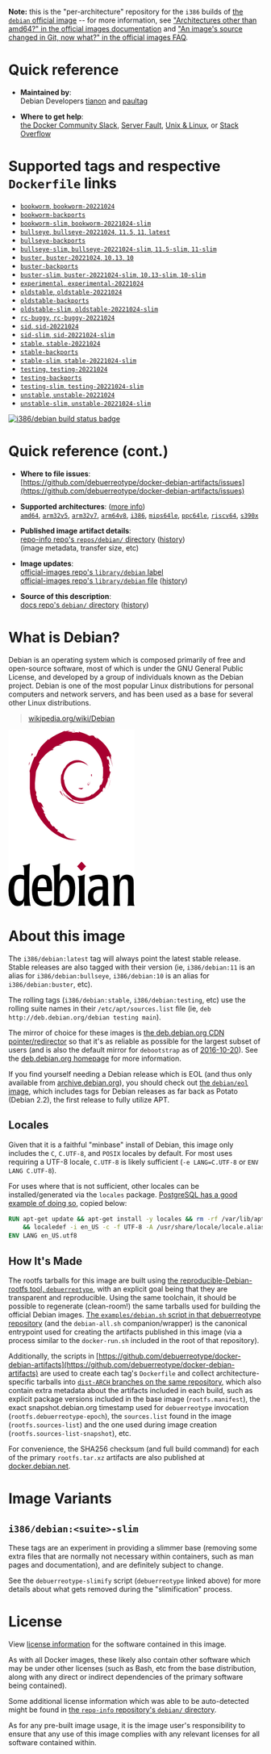 <!--

********************************************************************************

WARNING:

    DO NOT EDIT "debian/README.md"

    IT IS AUTO-GENERATED

    (from the other files in "debian/" combined with a set of templates)

********************************************************************************

-->

**Note:** this is the "per-architecture" repository for the `i386` builds of [the `debian` official image](https://hub.docker.com/_/debian) -- for more information, see ["Architectures other than amd64?" in the official images documentation](https://github.com/docker-library/official-images#architectures-other-than-amd64) and ["An image's source changed in Git, now what?" in the official images FAQ](https://github.com/docker-library/faq#an-images-source-changed-in-git-now-what).

# Quick reference

-	**Maintained by**:  
	Debian Developers [tianon](https://qa.debian.org/developer.php?login=tianon) and [paultag](https://qa.debian.org/developer.php?login=paultag)

-	**Where to get help**:  
	[the Docker Community Slack](https://dockr.ly/comm-slack), [Server Fault](https://serverfault.com/help/on-topic), [Unix & Linux](https://unix.stackexchange.com/help/on-topic), or [Stack Overflow](https://stackoverflow.com/help/on-topic)

# Supported tags and respective `Dockerfile` links

-	[`bookworm`, `bookworm-20221024`](https://github.com/debuerreotype/docker-debian-artifacts/blob/6edb6965dab2d7fd328af6a2f237620a600c9570/bookworm/Dockerfile)
-	[`bookworm-backports`](https://github.com/debuerreotype/docker-debian-artifacts/blob/6edb6965dab2d7fd328af6a2f237620a600c9570/bookworm/backports/Dockerfile)
-	[`bookworm-slim`, `bookworm-20221024-slim`](https://github.com/debuerreotype/docker-debian-artifacts/blob/6edb6965dab2d7fd328af6a2f237620a600c9570/bookworm/slim/Dockerfile)
-	[`bullseye`, `bullseye-20221024`, `11.5`, `11`, `latest`](https://github.com/debuerreotype/docker-debian-artifacts/blob/6edb6965dab2d7fd328af6a2f237620a600c9570/bullseye/Dockerfile)
-	[`bullseye-backports`](https://github.com/debuerreotype/docker-debian-artifacts/blob/6edb6965dab2d7fd328af6a2f237620a600c9570/bullseye/backports/Dockerfile)
-	[`bullseye-slim`, `bullseye-20221024-slim`, `11.5-slim`, `11-slim`](https://github.com/debuerreotype/docker-debian-artifacts/blob/6edb6965dab2d7fd328af6a2f237620a600c9570/bullseye/slim/Dockerfile)
-	[`buster`, `buster-20221024`, `10.13`, `10`](https://github.com/debuerreotype/docker-debian-artifacts/blob/6edb6965dab2d7fd328af6a2f237620a600c9570/buster/Dockerfile)
-	[`buster-backports`](https://github.com/debuerreotype/docker-debian-artifacts/blob/6edb6965dab2d7fd328af6a2f237620a600c9570/buster/backports/Dockerfile)
-	[`buster-slim`, `buster-20221024-slim`, `10.13-slim`, `10-slim`](https://github.com/debuerreotype/docker-debian-artifacts/blob/6edb6965dab2d7fd328af6a2f237620a600c9570/buster/slim/Dockerfile)
-	[`experimental`, `experimental-20221024`](https://github.com/debuerreotype/docker-debian-artifacts/blob/6edb6965dab2d7fd328af6a2f237620a600c9570/experimental/Dockerfile)
-	[`oldstable`, `oldstable-20221024`](https://github.com/debuerreotype/docker-debian-artifacts/blob/6edb6965dab2d7fd328af6a2f237620a600c9570/oldstable/Dockerfile)
-	[`oldstable-backports`](https://github.com/debuerreotype/docker-debian-artifacts/blob/6edb6965dab2d7fd328af6a2f237620a600c9570/oldstable/backports/Dockerfile)
-	[`oldstable-slim`, `oldstable-20221024-slim`](https://github.com/debuerreotype/docker-debian-artifacts/blob/6edb6965dab2d7fd328af6a2f237620a600c9570/oldstable/slim/Dockerfile)
-	[`rc-buggy`, `rc-buggy-20221024`](https://github.com/debuerreotype/docker-debian-artifacts/blob/6edb6965dab2d7fd328af6a2f237620a600c9570/rc-buggy/Dockerfile)
-	[`sid`, `sid-20221024`](https://github.com/debuerreotype/docker-debian-artifacts/blob/6edb6965dab2d7fd328af6a2f237620a600c9570/sid/Dockerfile)
-	[`sid-slim`, `sid-20221024-slim`](https://github.com/debuerreotype/docker-debian-artifacts/blob/6edb6965dab2d7fd328af6a2f237620a600c9570/sid/slim/Dockerfile)
-	[`stable`, `stable-20221024`](https://github.com/debuerreotype/docker-debian-artifacts/blob/6edb6965dab2d7fd328af6a2f237620a600c9570/stable/Dockerfile)
-	[`stable-backports`](https://github.com/debuerreotype/docker-debian-artifacts/blob/6edb6965dab2d7fd328af6a2f237620a600c9570/stable/backports/Dockerfile)
-	[`stable-slim`, `stable-20221024-slim`](https://github.com/debuerreotype/docker-debian-artifacts/blob/6edb6965dab2d7fd328af6a2f237620a600c9570/stable/slim/Dockerfile)
-	[`testing`, `testing-20221024`](https://github.com/debuerreotype/docker-debian-artifacts/blob/6edb6965dab2d7fd328af6a2f237620a600c9570/testing/Dockerfile)
-	[`testing-backports`](https://github.com/debuerreotype/docker-debian-artifacts/blob/6edb6965dab2d7fd328af6a2f237620a600c9570/testing/backports/Dockerfile)
-	[`testing-slim`, `testing-20221024-slim`](https://github.com/debuerreotype/docker-debian-artifacts/blob/6edb6965dab2d7fd328af6a2f237620a600c9570/testing/slim/Dockerfile)
-	[`unstable`, `unstable-20221024`](https://github.com/debuerreotype/docker-debian-artifacts/blob/6edb6965dab2d7fd328af6a2f237620a600c9570/unstable/Dockerfile)
-	[`unstable-slim`, `unstable-20221024-slim`](https://github.com/debuerreotype/docker-debian-artifacts/blob/6edb6965dab2d7fd328af6a2f237620a600c9570/unstable/slim/Dockerfile)

[![i386/debian build status badge](https://img.shields.io/jenkins/s/https/doi-janky.infosiftr.net/job/multiarch/job/i386/job/debian.svg?label=i386/debian%20%20build%20job)](https://doi-janky.infosiftr.net/job/multiarch/job/i386/job/debian/)

# Quick reference (cont.)

-	**Where to file issues**:  
	[https://github.com/debuerreotype/docker-debian-artifacts/issues](https://github.com/debuerreotype/docker-debian-artifacts/issues)

-	**Supported architectures**: ([more info](https://github.com/docker-library/official-images#architectures-other-than-amd64))  
	[`amd64`](https://hub.docker.com/r/amd64/debian/), [`arm32v5`](https://hub.docker.com/r/arm32v5/debian/), [`arm32v7`](https://hub.docker.com/r/arm32v7/debian/), [`arm64v8`](https://hub.docker.com/r/arm64v8/debian/), [`i386`](https://hub.docker.com/r/i386/debian/), [`mips64le`](https://hub.docker.com/r/mips64le/debian/), [`ppc64le`](https://hub.docker.com/r/ppc64le/debian/), [`riscv64`](https://hub.docker.com/r/riscv64/debian/), [`s390x`](https://hub.docker.com/r/s390x/debian/)

-	**Published image artifact details**:  
	[repo-info repo's `repos/debian/` directory](https://github.com/docker-library/repo-info/blob/master/repos/debian) ([history](https://github.com/docker-library/repo-info/commits/master/repos/debian))  
	(image metadata, transfer size, etc)

-	**Image updates**:  
	[official-images repo's `library/debian` label](https://github.com/docker-library/official-images/issues?q=label%3Alibrary%2Fdebian)  
	[official-images repo's `library/debian` file](https://github.com/docker-library/official-images/blob/master/library/debian) ([history](https://github.com/docker-library/official-images/commits/master/library/debian))

-	**Source of this description**:  
	[docs repo's `debian/` directory](https://github.com/docker-library/docs/tree/master/debian) ([history](https://github.com/docker-library/docs/commits/master/debian))

# What is Debian?

Debian is an operating system which is composed primarily of free and open-source software, most of which is under the GNU General Public License, and developed by a group of individuals known as the Debian project. Debian is one of the most popular Linux distributions for personal computers and network servers, and has been used as a base for several other Linux distributions.

> [wikipedia.org/wiki/Debian](https://en.wikipedia.org/wiki/Debian)

![logo](https://raw.githubusercontent.com/docker-library/docs/b449be7df57e9ed9086bb5821bfb5d6cdc5d67a4/debian/logo.png)

# About this image

The `i386/debian:latest` tag will always point the latest stable release. Stable releases are also tagged with their version (ie, `i386/debian:11` is an alias for `i386/debian:bullseye`, `i386/debian:10` is an alias for `i386/debian:buster`, etc).

The rolling tags (`i386/debian:stable`, `i386/debian:testing`, etc) use the rolling suite names in their `/etc/apt/sources.list` file (ie, `deb http://deb.debian.org/debian testing main`).

The mirror of choice for these images is [the deb.debian.org CDN pointer/redirector](https://deb.debian.org) so that it's as reliable as possible for the largest subset of users (and is also the default mirror for `debootstrap` as of [2016-10-20](https://anonscm.debian.org/cgit/d-i/debootstrap.git/commit/?id=9e8bc60ad1ccf3a25ce7890526b70059f3e770de)). See the [deb.debian.org homepage](https://deb.debian.org) for more information.

If you find yourself needing a Debian release which is EOL (and thus only available from [archive.debian.org](http://archive.debian.org)), you should check out [the `debian/eol` image](https://hub.docker.com/r/debian/eol/), which includes tags for Debian releases as far back as Potato (Debian 2.2), the first release to fully utilize APT.

## Locales

Given that it is a faithful "minbase" install of Debian, this image only includes the `C`, `C.UTF-8`, and `POSIX` locales by default. For most uses requiring a UTF-8 locale, `C.UTF-8` is likely sufficient (`-e LANG=C.UTF-8` or `ENV LANG C.UTF-8`).

For uses where that is not sufficient, other locales can be installed/generated via the `locales` package. [PostgreSQL has a good example of doing so](https://github.com/docker-library/postgres/blob/69bc540ecfffecce72d49fa7e4a46680350037f9/9.6/Dockerfile#L21-L24), copied below:

```dockerfile
RUN apt-get update && apt-get install -y locales && rm -rf /var/lib/apt/lists/* \
	&& localedef -i en_US -c -f UTF-8 -A /usr/share/locale/locale.alias en_US.UTF-8
ENV LANG en_US.utf8
```

## How It's Made

The rootfs tarballs for this image are built using [the reproducible-Debian-rootfs tool, `debuerreotype`](https://github.com/debuerreotype/debuerreotype), with an explicit goal being that they are transparent and reproducible. Using the same toolchain, it should be possible to regenerate (clean-room!) the same tarballs used for building the official Debian images. [The `examples/debian.sh` script in that debuerreotype repository](https://github.com/debuerreotype/debuerreotype/blob/master/examples/debian.sh) (and the `debian-all.sh` companion/wrapper) is the canonical entrypoint used for creating the artifacts published in this image (via a process similar to the `docker-run.sh` included in the root of that repository).

Additionally, the scripts in [https://github.com/debuerreotype/docker-debian-artifacts](https://github.com/debuerreotype/docker-debian-artifacts) are used to create each tag's `Dockerfile` and collect architecture-specific tarballs into [`dist-ARCH` branches on the same repository](https://github.com/debuerreotype/docker-debian-artifacts/branches), which also contain extra metadata about the artifacts included in each build, such as explicit package versions included in the base image (`rootfs.manifest`), the exact snapshot.debian.org timestamp used for `debuerreotype` invocation (`rootfs.debuerreotype-epoch`), the `sources.list` found in the image (`rootfs.sources-list`) and the one used during image creation (`rootfs.sources-list-snapshot`), etc.

For convenience, the SHA256 checksum (and full build command) for each of the primary `rootfs.tar.xz` artifacts are also published at [docker.debian.net](https://docker.debian.net/).

# Image Variants

## `i386/debian:<suite>-slim`

These tags are an experiment in providing a slimmer base (removing some extra files that are normally not necessary within containers, such as man pages and documentation), and are definitely subject to change.

See the `debuerreotype-slimify` script (`debuerreotype` linked above) for more details about what gets removed during the "slimification" process.

# License

View [license information](https://www.debian.org/social_contract#guidelines) for the software contained in this image.

As with all Docker images, these likely also contain other software which may be under other licenses (such as Bash, etc from the base distribution, along with any direct or indirect dependencies of the primary software being contained).

Some additional license information which was able to be auto-detected might be found in [the `repo-info` repository's `debian/` directory](https://github.com/docker-library/repo-info/tree/master/repos/debian).

As for any pre-built image usage, it is the image user's responsibility to ensure that any use of this image complies with any relevant licenses for all software contained within.

